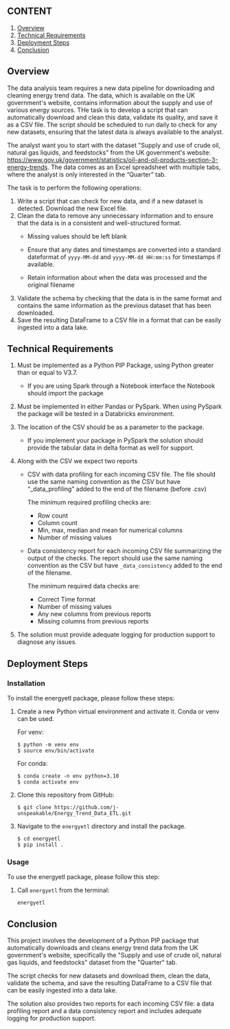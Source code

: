 ## CONTENT
1. [ Overview ](#over)
2. [ Technical Requirements ](#Tech)
3. [ Deployment Steps ](#dep)
4. [ Conclusion ](#con)

<a name="over"></a>
## Overview
The data analysis team requires a new data pipeline for downloading and cleaning energy trend data. The data, which is available on the UK government's website, contains information about the supply and use of various energy sources. THe task is to develop a script that can automatically download and clean this data, validate its quality, and save it as a CSV file. The script should be scheduled to run daily to check for any new datasets, ensuring that the latest data is always available to the analyst. 

The analyst want you to start with the dataset "Supply and use of crude oil, natural gas liquids, and feedstocks" from the UK government's website: https://www.gov.uk/government/statistics/oil-and-oil-products-section-3-energy-trends. The data comes as an Excel spreadsheet with multiple tabs, where the analyst is only interested in the “Quarter” tab. 

The task is to perform the following operations:
1. Write a script that can check for new data, and if a new dataset is detected. Download the new 
Excel file.
2. Clean the data to remove any unnecessary information and to ensure that the data is in a 
consistent and well-structured format.
    - Missing values should be left blank

    - Ensure that any dates and timestamps are converted into a standard dateformat of `yyyy-MM-dd` and `yyyy-MM-dd HH:mm:ss` for timestamps if available.

    - Retain information about when the data was processed and the original filename
3. Validate the schema by checking that the data is in the same format and contains the same 
information as the previous dataset that has been downloaded.
4. Save the resulting DataFrame to a CSV file in a format that can be easily ingested into a data 
lake.

<a name="over"></a>
## Technical Requirements
1. Must be implemented as a Python PIP Package, using Python greater than or equal to V3.7.
    - If you are using Spark through a Notebook interface the Notebook should import the package
2. Must be implemented in either Pandas or PySpark. When using PySpark the package will be tested in a Databricks environment. 
3. The location of the CSV should be as a parameter to the package. 
    - If you implement your package in PySpark the solution should provide the tabular data in delta format as well for support.
4. Along with the CSV we expect two reports
    - CSV with data profiling for each incoming CSV file. The file should use the same naming convention as the CSV but have “_data_profiling” added to the end of the filename (before .csv)

        The minimum required profiling checks are:

        - Row count
        - Column count 
        - Min, max, median and mean for numerical columns 
        - Number of missing values

    - Data consistency report for each incoming CSV file summarizing the output of the checks. The report should use the same naming convention as the CSV but have `_data_consistency` added to the end of the filename.

        The minimum required data checks are:

        - Correct Time format
        - Number of missing values 
        - Any new columns from previous reports
        - Missing columns from previous reports

5. The solution must provide adequate logging for production support to diagnose any issues.

<a name="dep"></a>
## Deployment Steps
### Installation
To install the energyetl package, please follow these steps:
    
1. Create a new Python virtual environment and activate it. Conda or venv can be used.
    
    For venv:
    ```
    $ python -m venv env
    $ source env/bin/activate
    ```

    For conda:
     ```
    $ conda create -n env python=3.10 
    $ conda activate env
    ```

2. Clone this repository from GitHub:

    ```
    $ git clone https://github.com/j-unspeakable/Energy_Trend_Data_ETL.git
    ```

3. Navigate to the `energyetl` directory and install the package.
    ```
    $ cd energyetl
    $ pip install .
    ```

### Usage
To use the energyetl package, please follow this step:

1. Call `energyetl` from the terminal:

    ```
    energyetl
    ```

<a name="con"></a>
## Conclusion
This project involves the development of a Python PIP package that automatically downloads and cleans energy trend data from the UK government's website, specifically the "Supply and use of crude oil, natural gas liquids, and feedstocks" dataset from the "Quarter" tab. 

The script checks for new datasets and download them, clean the data, validate the schema, and save the resulting DataFrame to a CSV file that can be easily ingested into a data lake. 

The solution also provides two reports for each incoming CSV file: a data profiling report and a data consistency report and includes adequate logging for production support.